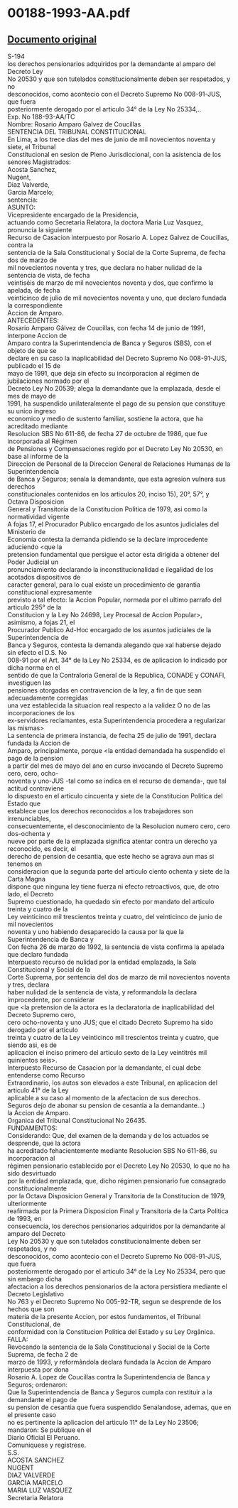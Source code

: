 
00188-1993-AA.pdf
=================
  
[Documento original](https://tc.gob.pe/jurisprudencia/1997/00188-1993-AA.pdf)  
---  
S-194  
los derechos pensionarios adquiridos por la demandante al amparo del Decreto Ley  
No 20530 y que son tutelados constitucionalmente deben ser respetados, y no  
desconocidos, como acontecio con el Decreto Supremo No 008-91-JUS, que fuera  
posteriormente derogado por el articulo 34° de la Ley No 25334,..  
Exp. No 188-93-AA/TC  
Nombre: Rosario Amparo Galvez de Coucillas  
SENTENCIA DEL TRIBUNAL CONSTITUCIONAL  
En Lima, a los trece dias del mes de junio de mil novecientos noventa y siete, el Tribunal  
Constitucional en sesion de Pleno Jurisdiccional, con la asistencia de los senores Magistrados:  
Acosta Sanchez,  
Nugent,  
Diaz Valverde,  
Garcia Marcelo;  
sentencia:  
ASUNTO:  
Vicepresidente encargado de la Presidencia,  
actuando como Secretaria Relatora, la doctora Maria Luz Vasquez, pronuncia la siguiente  
Recurso de Casacion interpuesto por Rosario A. Lopez Galvez de Coucillas, contra la  
sentencia de la Sala Constitucional y Social de la Corte Suprema, de fecha dos de marzo de  
mil novecientos noventa y tres, que declara no haber nulidad de la sentencia de vista, de fecha  
veintiséis de marzo de mil novecientos noventa y dos, que confirmo la apelada, de fecha  
veinticinco de julio de mil novecientos noventa y uno, que declaro fundada la correspondiente  
Accion de Amparo.  
ANTECEDENTES:  
Rosario Amparo Gâlvez de Coucillas, con fecha 14 de junio de 1991, interpone Accion de  
Amparo contra la Superintendencia de Banca y Seguros (SBS), con el objeto de que se  
declare en su caso la inaplicabilidad del Decreto Supremo No 008-91-JUS, publicado el 15 de  
mayo de 1991, que deja sin efecto su incorporacion al régimen de jubilaciones normado por el  
Decreto Ley No 20539; alega la demandante que la emplazada, desde el mes de mayo de  
1991, ha suspendido unilateralmente el pago de su pension que constituye su unico ingreso  
economico y medio de sustento familiar, sostiene la actora, que ha acreditado mediante  
Resolucion SBS No 611-86, de fecha 27 de octubre de 1986, que fue incorporada al Régimen  
de Pensiones y Compensaciones regido por el Decreto Ley No 20530, en base al informe de la  
Direccion de Personal de la Direccion General de Relaciones Humanas de la Superintendencia  
de Banca y Seguros; senala la demandante, que esta agresion vulnera sus derechos  
constitucionales contenidos en los articulos 20, inciso 15), 20°, 57°, y Octava Disposicion  
General y Transitoria de la Constitucion Politica de 1979, asi como la normatividad vigente  
A fojas 17, el Procurador Publico encargado de los asuntos judiciales del Ministerio de  
Economia contesta la demanda pidiendo se la declare improcedente aduciendo <que la  
pretension fundamental que persigue el actor esta dirigida a obtener del Poder Judicial un  
pronunciamiento declarando la inconstitucionalidad e ilegalidad de los acotados dispositivos de  
caracter general, para lo cual existe un procedimiento de garantia constitucional expresamente  
previsto a tal efecto: la Accion Popular, normada por el ultimo parrafo del articulo 295° de la  
Constitucion y la Ley No 24698, Ley Procesal de Accion Popular>, asimismo, a fojas 21, el  
Procurador Publico Ad-Hoc encargado de los asuntos judiciales de la Superintendencia de  
Banca y Seguros, contesta la demanda alegando que xal haberse dejado sin efecto el D.S. No  
008-91 por el Art. 34° de la Ley No 25334, es de aplicacion lo indicado por dicha norma en el  
sentido de que la Contraloria General de la Republica, CONADE y CONAFI, investiguen las  
pensiones otorgadas en contravencion de la ley, a fin de que sean adecuadamente corregidas  
una vez establecida la situacion real respecto a la validez O no de las incorporaciones de los  
ex-servidores reclamantes, esta Superintendencia procedera a regularizar las mismas>  
La sentencia de primera instancia, de fecha 25 de julio de 1991, declara fundada la Accion de  
Amparo, principalmente, porque <la entidad demandada ha suspendido el pago de la pension  
a partir del mes de mayo del ano en curso invocando el Decreto Supremo cero, cero, ocho-  
noventa y uno-JUS -tal como se indica en el recurso de demanda-, que tal actitud contraviene  
lo dispuesto en el articulo cincuenta y siete de la Constitucion Politica del Estado que  
establece que los derechos reconocidos a los trabajadores son irrenunciables,  
consecuentemente, el desconocimiento de la Resolucion numero cero, cero dos-ochenta y  
nueve por parte de la emplazada significa atentar contra un derecho ya reconocido, es decir, el  
derecho de pension de cesantia, que este hecho se agrava aun mas si tenemos en  
consideracion que la segunda parte del articulo ciento ochenta y siete de la Carta Magna  
dispone que ninguna ley tiene fuerza ni efecto retroactivos, que, de otro lado, el Decreto  
Supremo cuestionado, ha quedado sin efecto por mandato del articulo treinta y cuatro de la  
Ley veinticinco mil trescientos treinta y cuatro, del veinticinco de junio de mil novecientos  
noventa y uno habiendo desaparecido la causa por la que la Superintendencia de Banca y  
Con fecha 26 de marzo de 1992, la sentencia de vista confirma la apelada que declaro fundada  
Interpuesto recurso de nulidad por la entidad emplazada, la Sala Constitucional y Social de la  
Corte Suprema, por sentencia del dos de marzo de mil novecientos noventa y tres, declara  
haber nulidad de la sentencia de vista, y reformandola la declara improcedente, por considerar  
que <la pretension de la actora es la declaratoria de inaplicabilidad del Decreto Supremo cero,  
cero ocho-noventa y uno JUS; que el citado Decreto Supremo ha sido derogado por el articulo  
treinta y cuatro de la Ley veinticinco mil trescientos treinta y cuatro, que siendo asi, es de  
aplicacion el inciso primero del articulo sexto de la Ley veintitrés mil quinientos seis>.  
Interpuesto Recurso de Casacion por la demandante, el cual debe entenderse como Recurso  
Extraordinario, los autos son elevados a este Tribunal, en aplicacion del articulo 41° de la Ley  
aplicable a su caso al momento de la afectacion de sus derechos.  
Seguros dejo de abonar su pension de cesantia a la demandante...)  
la Accion de Amparo.  
Organica del Tribunal Constitucional No 26435.  
FUNDAMENTOS:  
Considerando: Que, del examen de la demanda y de los actuados se desprende, que la actora  
ha acreditado fehacientemente mediante Resolucion SBS No 611-86, su incorporacion al  
régimen pensionario establecido por el Decreto Ley No 20530, lo que no ha sido desvirtuado  
por la entidad emplazada, que, dicho régimen pensionario fue consagrado constitucionalmente  
por la Octava Disposicion General y Transitoria de la Constitucion de 1979, ulteriormente  
reafirmada por la Primera Disposicion Final y Transitoria de la Carta Politica de 1993, en  
consecuencia, los derechos pensionarios adquiridos por la demandante al amparo del Decreto  
Ley No 20530 y que son tutelados constitucionalmente deben ser respetados, y no  
desconocidos, como acontecio con el Decreto Supremo No 008-91-JUS, que fuera  
posteriormente derogado por el articulo 34° de la Ley No 25334, pero que sin embargo dicha  
afectacion a los derechos pensionarios de la actora persistiera mediante el Decreto Legislativo  
No 763 y el Decreto Supremo No 005-92-TR, segun se desprende de los hechos que son  
materia de la presente Accion, por estos fundamentos, el Tribunal Constitucional, de  
conformidad con la Constitucion Politica del Estado y su Ley Orgânica.  
FALLA:  
Revocando la sentencia de la Sala Constitucional y Social de la Corte Suprema, de fecha 2 de  
marzo de 1993, y reformândola declara fundada la Accion de Amparo interpuesta por dona  
Rosario A. Lopez de Coucillas contra la Superintendencia de Banca y Seguros; ordenaron:  
Que la Superintendencia de Banca y Seguros cumpla con restituir a la demandante el pago de  
su pension de cesantia que fuera suspendido Senalandose, ademas, que en el presente caso  
no es pertinente la aplicacion del articulo 11° de la Ley No 23506; mandaron: Se publique en el  
Diario Oficial El Peruano.  
Comuniquese y registrese.  
S.S.  
ACOSTA SANCHEZ  
NUGENT  
DIAZ VALVERDE  
GARCIA MARCELO  
MARIA LUZ VASQUEZ  
Secretaria Relatora